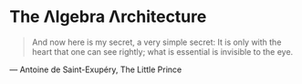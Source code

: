 # The Λlgebra Λrchitecture
> And now here is my secret, a very simple secret: It is only with the heart that one can see rightly; what is essential is invisible to the eye. 

― Antoine de Saint-Exupéry, The Little Prince

